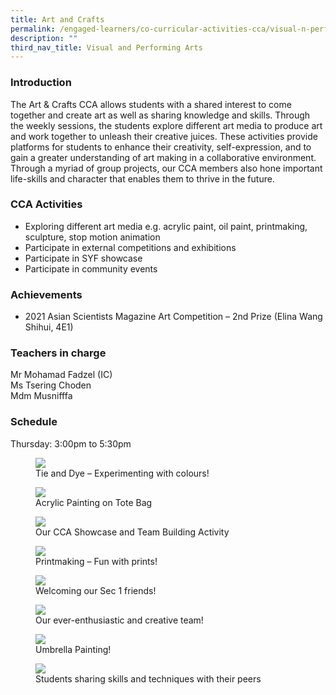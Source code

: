 ```yaml
---
title: Art and Crafts
permalink: /engaged-learners/co-curricular-activities-cca/visual-n-performing-arts/art-and-crafts/
description: ""
third_nav_title: Visual and Performing Arts
---
```

### Introduction

The Art & Crafts CCA allows students with a shared interest to come together and create art as well as sharing knowledge and skills. Through the weekly sessions, the students explore different art media to produce art and work together to unleash their creative juices. These activities provide platforms for students to enhance their creativity, self-expression, and to gain a greater understanding of art making in a collaborative environment. Through a myriad of group projects, our CCA members also hone important life-skills and character that enables them to thrive in the future.

### CCA Activities

*   Exploring different art media e.g. acrylic paint, oil paint, printmaking, sculpture, stop motion animation
*   Participate in external competitions and exhibitions
*   Participate in SYF showcase
*   Participate in community events

### Achievements

*   2021 Asian Scientists Magazine Art Competition – 2nd Prize (Elina Wang Shihui, 4E1)

### Teachers in charge

Mr Mohamad Fadzel (IC) <br>
Ms Tsering Choden <br> 
Mdm Musnifffa

### Schedule

Thursday: 3:00pm to 5:30pm

<figure>  
<img src="/images/Arts%20and%20Crafts-1.jpg">  
<figcaption> Tie and Dye – Experimenting with colours! </figcaption>  
</figure>

<figure>  
<img src="/images/Arts%20and%20Crafts-2.jpg">  
<figcaption> Acrylic Painting on Tote Bag </figcaption>  
</figure>

<figure>  
<img src="/images/Arts%20and%20Crafts-3.jpg">  
<figcaption> Our CCA Showcase and Team Building Activity</figcaption>  
</figure>

<figure>  
<img src="/images/Arts%20and%20Crafts-4.jpg">  
<figcaption> Printmaking – Fun with prints! </figcaption>  
</figure>

<figure>  
<img src="/images/Arts%20and%20Crafts-5.jpg">  
<figcaption> Welcoming our Sec 1 friends! </figcaption>  
</figure>

<figure>  
<img src="/images/Arts%20and%20Crafts-6.jpg">  
<figcaption> Our ever-enthusiastic and creative team!</figcaption>  
</figure>

<figure>  
<img src="/images/Arts%20and%20Crafts-7.jpg">  
<figcaption> Umbrella Painting!</figcaption>  
</figure>

<figure>  
<img src="/images/Arts%20and%20Crafts-9.jpg">  
<figcaption> Students sharing skills and techniques with their peers </figcaption>  
</figure>
